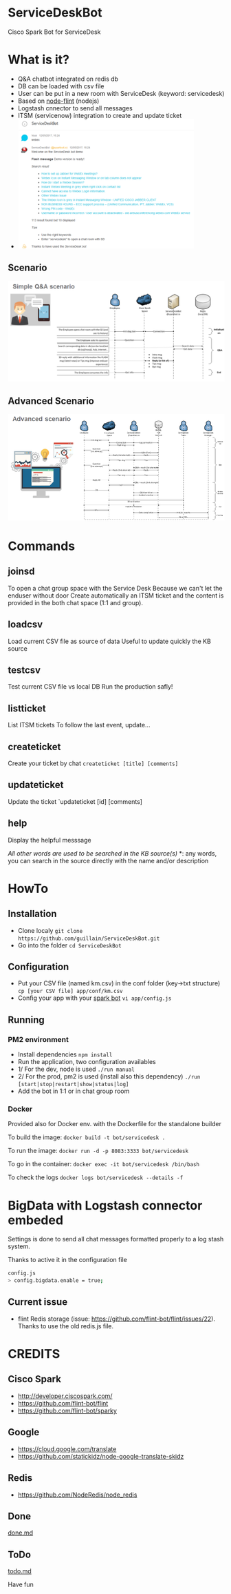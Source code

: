 # ServiceDeskBot
Cisco Spark Bot for ServiceDesk

# What is it?
* Q&A chatbot integrated on redis db
* DB can be loaded with csv file
* User can be put in a new room with ServiceDesk (keyword: servicedesk)
* Based on [node-flint](https://github.com/flint-bot/flint) (nodejs)
* Logstash cnnector to send all messages
* ITSM (servicenow) integration to create and update ticket
* <img src="doc/chatbot.png" height="300px">

## Scenario
![](doc/workflow.png)

## Advanced Scenario
![](doc/workflow_adv.png)

# Commands
## joinsd
To open a chat group space with the Service Desk
Because we can't let the enduser without door
Create automatically an ITSM ticket and the content is provided in the both chat space (1:1 and group).

## loadcsv
Load current CSV file as source of data
Useful to update quickly the KB source

## testcsv
Test current CSV file vs local DB
Run the production safly!

## listticket
List ITSM tickets
To follow the last event, update...

## createticket
Create your ticket by chat
`createticket [title] [comments]`

## updateticket
Update the ticket
`updateticket [id] [comments]

## help
Display the helpful messsage


*All other words are used to be searched in the KB source(s)*
*: any words, you can search in the source directly with the name and/or description


# HowTo

## Installation
* Clone localy
`git clone https://github.com/guillain/ServiceDeskBot.git`
* Go into the folder
`cd ServiceDeskBot`

## Configuration
* Put your CSV file (named km.csv) in the conf folder (key->txt structure)
`cp [your CSV file] app/conf/km.csv`
* Config your app with your [spark bot](https://developer.ciscospark.com/apps.html)
`vi app/config.js`

## Running

### PM2 environment

* Install dependencies
`npm install`
* Run the application, two configuration availables
* 1/ For the dev, node is used
`./run manual`
* 2/ For the prod, pm2 is used (install also this dependency)
`./run [start|stop|restart|show|status|log]`
* Add the bot in 1:1 or in chat group room

### Docker
Provided also for Docker env. with the Dockerfile for the standalone builder

To build the image:
`docker build -t bot/servicedesk .`

To run the image:
`docker run -d -p 8083:3333 bot/servicedesk`

To go in the container:
`docker exec -it bot/servicedesk /bin/bash`

To check the logs
`docker logs bot/servicedesk --details -f`

# BigData with Logstash connector embeded
Settings is done to send all chat messages formatted properly to a log stash system.

Thanks to active it in the configuration file
```bash
config.js
> config.bigdata.enable = true;
```

## Current issue
* flint Redis storage (issue: https://github.com/flint-bot/flint/issues/22). Thanks to use the old redis.js file.

# CREDITS

## Cisco Spark
* http://developer.ciscospark.com/
* https://github.com/flint-bot/flint
* https://github.com/flint-bot/sparky

## Google
* https://cloud.google.com/translate
* https://github.com/statickidz/node-google-translate-skidz

## Redis
* https://github.com/NodeRedis/node_redis

## Done
[done.md](doc/done.md)

## ToDo
[todo.md](doc/todo.md)

Have fun
